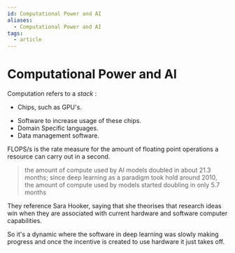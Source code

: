 ```yaml
---
id: Computational Power and AI
aliases:
  - Computational Power and AI
tags:
  - article
---
```


# Computational Power and AI

Computation refers to a _stack_ :

- Chips, such as GPU's.
* Software to increase usage of these chips.
* Domain Specific languages.
* Data management software.

FLOPS/s is the rate measure for the amount of floating point operations a resource can carry out in a second.

>  the amount of compute used by AI models doubled in about 21.3 months; since
>  deep learning as a paradigm took hold around 2010, the amount of compute
>  used by models started doubling in only 5.7 months

They reference Sara Hooker, saying that she theorises that research ideas win
when they are associated with current hardware and software computer
capabilities.

So it's a dynamic where the software in deep learning was slowly making
progress and once the incentive is created to use hardware it just takes off.


